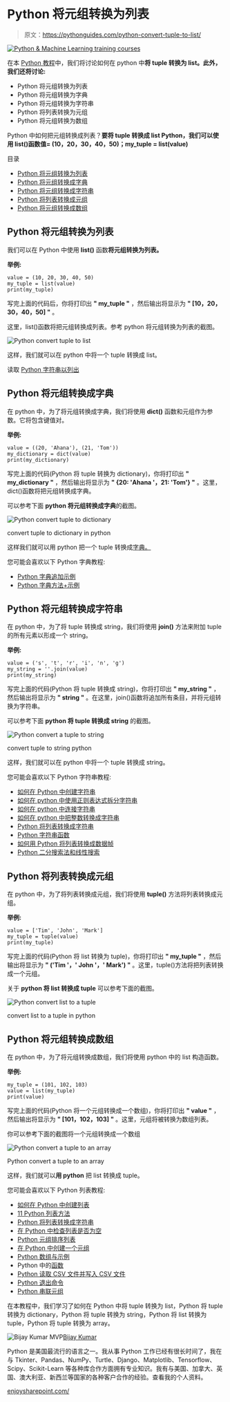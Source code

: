 # Python 将元组转换为列表

> 原文：<https://pythonguides.com/python-convert-tuple-to-list/>

[![Python & Machine Learning training courses](img/49ec9c6da89a04c9f45bab643f8c765c.png)](https://sharepointsky.teachable.com/p/python-and-machine-learning-training-course)

在本 [Python 教程](https://pythonguides.com/python-programming-for-the-absolute-beginner/)中，我们将讨论如何在 python 中**将 tuple 转换为 list。此外，我们还将讨论:**

*   Python 将元组转换为列表
*   Python 将元组转换为字典
*   Python 将元组转换为字符串
*   Python 将列表转换为元组
*   Python 将元组转换为数组

Python 中如何把元组转换成列表？**要将 tuple 转换成 list Python，我们可以使用 list()函数值= (10，20，30，40，50)；my_tuple = list(value)**

目录

[](#)

*   [Python 将元组转换为列表](#Python_convert_tuple_to_list "Python convert tuple to list")
*   [Python 将元组转换成字典](#Python_convert_tuple_to_dictionary "Python convert tuple to dictionary")
*   [Python 将元组转换成字符串](#Python_convert_a_tuple_to_string "Python convert a tuple to string")
*   [Python 将列表转换成元组](#Python_convert_list_to_a_tuple "Python convert list to a tuple")
*   [Python 将元组转换成数组](#Python_convert_a_tuple_to_an_array "Python convert a tuple to an array")

## Python 将元组转换为列表

我们可以在 Python 中使用 **list()** 函数**将元组转换为列表。**

**举例:**

```
value = (10, 20, 30, 40, 50)
my_tuple = list(value)
print(my_tuple)
```

写完上面的代码后，你将打印出 **" my_tuple "** ，然后输出将显示为 **" [10，20，30，40，50] "** 。

这里，list()函数将把元组转换成列表。参考 python 将元组转换为列表的截图。

![Python convert tuple to list](img/f76aa3403139fe10cfde18773a49da43.png "Python convert tuple to list")

这样，我们就可以在 python 中将一个 tuple 转换成 list。

读取 [Python 字符串以列出](https://pythonguides.com/python-string-to-list/)

## Python 将元组转换成字典

在 python 中，为了将元组转换成字典，我们将使用 **dict()** 函数和元组作为参数。它将包含键值对。

**举例:**

```
value = ((20, 'Ahana'), (21, 'Tom'))
my_dictionary = dict(value)
print(my_dictionary)
```

写完上面的代码(Python 将 tuple 转换为 dictionary)，你将打印出 **" my_dictionary "** ，然后输出将显示为 **" {20: 'Ahana '，21: 'Tom'} "** 。这里，dict()函数将把元组转换成字典。

可以参考下面 **python 将元组转换成字典**的截图。

![Python convert tuple to dictionary](img/b6263614edbea2a69d314b6d3239cc31.png "Python convert tuple to dictionary")

convert tuple to dictionary in python

这样我们就可以用 python 把一个 tuple 转换成[字典。](https://pythonguides.com/create-a-dictionary-in-python/)

您可能会喜欢以下 Python 字典教程:

*   [Python 字典追加示例](https://pythonguides.com/python-dictionary-append/)
*   [Python 字典方法+示例](https://pythonguides.com/python-dictionary-methods/)

## Python 将元组转换成字符串

在 python 中，为了将 tuple 转换成 string，我们将使用 **join()** 方法来附加 tuple 的所有元素以形成一个 string。

**举例:**

```
value = ('s', 't', 'r', 'i', 'n', 'g')
my_string = ''.join(value)
print(my_string)
```

写完上面的代码(Python 将 tuple 转换成 string)，你将打印出 **" my_string "** ，然后输出将显示为 **" string "** 。在这里，join()函数将追加所有条目，并将元组转换为字符串。

可以参考下面 **python 将 tuple 转换成 string** 的截图。

![Python convert a tuple to string](img/647ff5bf7b0683bcdfe470e3166ef434.png "Python convert a tuple to string")

convert tuple to string python

这样，我们就可以在 python 中将一个 tuple 转换成 string。

您可能会喜欢以下 Python 字符串教程:

*   [如何在 Python 中创建字符串](https://pythonguides.com/create-a-string-in-python/)
*   [如何在 python 中使用正则表达式拆分字符串](https://pythonguides.com/python-split-string-regex/)
*   [如何在 python 中连接字符串](https://pythonguides.com/concatenate-strings-in-python/)
*   [如何在 python 中把整数转换成字符串](https://pythonguides.com/convert-an-integer-to-string-in-python/)
*   [Python 将列表转换成字符串](https://pythonguides.com/python-convert-list-to-string/)
*   [Python 字符串函数](https://pythonguides.com/string-methods-in-python/)
*   [如何用 Python 将列表转换成数据帧](https://pythonguides.com/convert-a-list-to-dataframe-in-python/)
*   [Python 二分搜索法和线性搜索](https://pythonguides.com/python-binary-search/)

## Python 将列表转换成元组

在 python 中，为了将列表转换成元组，我们将使用 **tuple()** 方法将列表转换成元组。

**举例:**

```
value = ['Tim', 'John', 'Mark']
my_tuple = tuple(value)
print(my_tuple)
```

写完上面的代码(Python 将 list 转换为 tuple)，你将打印出 **" my_tuple "** ，然后输出将显示为 **" ('Tim '，' John '，' Mark') "** 。这里，tuple()方法将把列表转换成一个元组。

关于 **python 将 list 转换成 tuple** 可以参考下面的截图。

![Python convert list to a tuple](img/b0a030addc4859e58ee3adba34ef1f2b.png "Python convert list to a tuple")

convert list to a tuple in python

## Python 将元组转换成数组

在 python 中，为了将元组转换成数组，我们将使用 python 中的 list 构造函数。

**举例:**

```
my_tuple = (101, 102, 103)
value = list(my_tuple)
print(value)
```

写完上面的代码(Python 将一个元组转换成一个数组)，你将打印出 **" value "** ，然后输出将显示为 **" [101，102，103] "** 。这里，元组将被转换为数组列表。

你可以参考下面的截图将一个元组转换成一个数组

![Python convert a tuple to an array](img/7ccfd2e0cf3cf64e04906015fa5665e6.png "Python convert a tuple to an array")

Python convert a tuple to an array

这样，我们就可以**用 python** 把 list 转换成 tuple。

您可能会喜欢以下 Python 列表教程:

*   [如何在 Python 中创建列表](https://pythonguides.com/create-list-in-python/)
*   [11 Python 列表方法](https://pythonguides.com/python-list-methods/)
*   [Python 将列表转换成字符串](https://pythonguides.com/python-convert-list-to-string/)
*   [在 Python 中检查列表是否为空](https://pythonguides.com/check-if-a-list-is-empty-in-python/)
*   [Python 元组排序列表](https://pythonguides.com/python-sort-list-of-tuples/)
*   [在 Python 中创建一个元组](https://pythonguides.com/create-a-tuple-in-python/)
*   [Python 数组与示例](https://pythonguides.com/python-array/)
*   Python 中的[函数](https://pythonguides.com/function-in-python/)
*   [Python 读取 CSV 文件并写入 CSV 文件](https://pythonguides.com/python-read-csv-file/)
*   [Python 退出命令](https://pythonguides.com/python-exit-command/)
*   [Python 串联元组](https://pythonguides.com/python-concatenate-tuples/)

在本教程中，我们学习了如何在 Python 中将 tuple 转换为 list，Python 将 tuple 转换为 dictionary，Python 将 tuple 转换为 string，Python 将 list 转换为 tuple，Python 将 tuple 转换为 array。

![Bijay Kumar MVP](img/9cb1c9117bcc4bbbaba71db8d37d76ef.png "Bijay Kumar MVP")[Bijay Kumar](https://pythonguides.com/author/fewlines4biju/)

Python 是美国最流行的语言之一。我从事 Python 工作已经有很长时间了，我在与 Tkinter、Pandas、NumPy、Turtle、Django、Matplotlib、Tensorflow、Scipy、Scikit-Learn 等各种库合作方面拥有专业知识。我有与美国、加拿大、英国、澳大利亚、新西兰等国家的各种客户合作的经验。查看我的个人资料。

[enjoysharepoint.com/](https://enjoysharepoint.com/)[](https://www.facebook.com/fewlines4biju "Facebook")[](https://www.linkedin.com/in/fewlines4biju/ "Linkedin")[](https://twitter.com/fewlines4biju "Twitter")